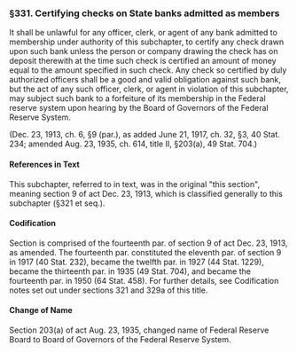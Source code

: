 ### §331. Certifying checks on State banks admitted as members ###

It shall be unlawful for any officer, clerk, or agent of any bank admitted to membership under authority of this subchapter, to certify any check drawn upon such bank unless the person or company drawing the check has on deposit therewith at the time such check is certified an amount of money equal to the amount specified in such check. Any check so certified by duly authorized officers shall be a good and valid obligation against such bank, but the act of any such officer, clerk, or agent in violation of this subchapter, may subject such bank to a forfeiture of its membership in the Federal reserve system upon hearing by the Board of Governors of the Federal Reserve System.

(Dec. 23, 1913, ch. 6, §9 (par.), as added June 21, 1917, ch. 32, §3, 40 Stat. 234; amended Aug. 23, 1935, ch. 614, title II, §203(a), 49 Stat. 704.)

#### References in Text ####

This subchapter, referred to in text, was in the original "this section", meaning section 9 of act Dec. 23, 1913, which is classified generally to this subchapter (§321 et seq.).

#### Codification ####

Section is comprised of the fourteenth par. of section 9 of act Dec. 23, 1913, as amended. The fourteenth par. constituted the eleventh par. of section 9 in 1917 (40 Stat. 232), became the twelfth par. in 1927 (44 Stat. 1229), became the thirteenth par. in 1935 (49 Stat. 704), and became the fourteenth par. in 1950 (64 Stat. 458). For further details, see Codification notes set out under sections 321 and 329a of this title.

#### Change of Name ####

Section 203(a) of act Aug. 23, 1935, changed name of Federal Reserve Board to Board of Governors of the Federal Reserve System.